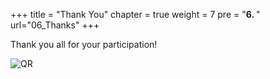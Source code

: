 +++
title = "Thank You"
chapter = true
weight = 7
pre = "<b>6. </b>"
url="06_Thanks"
+++


Thank you all for your participation!


<img src="/images/qr-minimized.png" alt="QR" />


<script src="https://platform.linkedin.com/badges/js/profile.js" async defer type="text/javascript"></script>

<style>
.badge-base {
  display: inline-block;
}
</style>

<div class="badge-base LI-profile-badge" data-locale="tr_TR" data-size="large" data-theme="light" data-type="VERTICAL" data-vanity="onurr-yasar" data-version="v1"><a class="badge-base__link LI-simple-link" href="https://tr.linkedin.com/in/onurr-yasar?trk=profile-badge"></a></div>

<div class="badge-base LI-profile-badge" data-locale="tr_TR" data-size="large" data-theme="light" data-type="VERTICAL" data-vanity="cihat-z-52757485" data-version="v1"><a class="badge-base__link LI-simple-link" href="https://www.linkedin.com/in/cihat-z-52757485?trk=profile-badge"></a></div>

